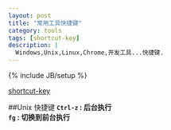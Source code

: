 ```yaml
---
layout: post
title: "常用工具快捷键"
category: tools 
tags: [shortcut-key]
description: |
  Windows,Unix,Linux,Chrome,开发工具...快捷键. 
---
```

{% include JB/setup %}

[shortcut-key](http://liufei.name/tools/shortcut-key.html)

##Unix 快捷键
**`Ctrl-z`    : 后台执行**  
**`fg`        : 切换到前台执行**  



